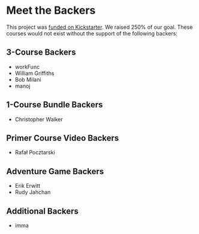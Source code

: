 Meet the Backers
================

This project was [funded on Kickstarter](https://www.kickstarter.com/projects/ericelliott/learn-javascript). We raised 250% of our goal. These courses would not exist without the support of the following backers:

## 3-Course Backers
* workFunc
* William Griffiths
* Bob Milani
* manoj


## 1-Course Bundle Backers
* Christopher Walker


## Primer Course Video Backers

* Rafał Pocztarski


## Adventure Game Backers

* Erik Erwitt
* Rudy Jahchan


## Additional Backers

* imma
